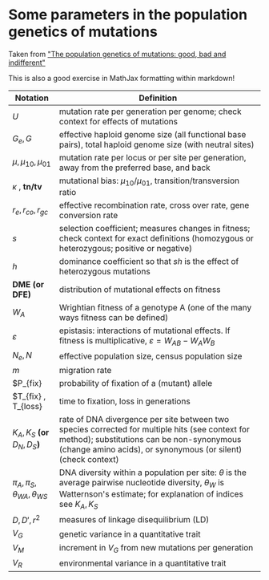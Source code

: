# Some parameters in the population genetics of mutations
Taken from ["The population genetics of mutations: good, bad and indifferent"](https://www.ncbi.nlm.nih.gov/pmc/articles/PMC2871823/) 

This is also a good exercise in MathJax formatting within markdown! 

| Notation                                    | Definition                                                                                                                                                                                                           |
| ------------------------------------------- | -------------------------------------------------------------------------------------------------------------------------------------------------------------------------------------------------------------------- |
| $U$                                         | mutation rate per generation per genome; check context for effects of mutations                                                                                                                                      |
| $G_e , G$                                   | effective haploid genome size (all functional base pairs), total haploid genome size (with neutral sites)                                                                                                          |
| $\mu , \mu_{10} , \mu_{01}$                 | mutation rate per locus or per site per generation, away from the preferred base, and back                                                                                                                          |
| $\kappa$ , **tn/tv**         | mutational bias: $\mu_{10}/\mu_{01}$, transition/transversion ratio                                                                                                                                                  |
| $r_e , r_{co} , r_{gc}$                     | effective recombination rate, cross over rate, gene conversion rate                                                                                                                                                  |
| $s$                                         | selection coefficient; measures changes in fitness; check context for exact definitions (homozygous or heterozygous; positive or negative)                                                                |
| $h$                                         | dominance coefficient so that *sh* is the effect of heterozygous mutations                                                                                                                                           |
| **DME (or DFE)**                            | distribution of mutational effects on fitness                                                                                                                                                                        |
| ${W_A}$                                     | Wrightian fitness of a genotype A (one of the many ways fitness can be defined)                                                                                                                                      |
| $\varepsilon$                               | epistasis: interactions of mutational effects. If fitness is multiplicative, $\varepsilon = W_{AB} - W_AW_B$                                                                                               |
| $N_e , N$                                   | effective population size, census population size                                                                                                                                                                    |
| $m$                                         | migration rate                                                                                                                                                                                                       |
| $P_{fix}                                    | probability of fixation of a (mutant) allele                                                                                                                                                                         |
| $T_{fix} , T_{loss}                         | time to fixation, loss in generations                                                                                                                                                                                |
| $K_A , K_S$ **(or** $D_N , D_S$**)**        | rate of DNA divergence per site between two species corrected for multiple hits (see context for method); substitutions can be non-synonymous (change amino acids), or synonymous (or silent) (check context) |
| $\pi_A , \pi_S , \theta_{WA} , \theta_{WS}$ | DNA diversity within a population per site: $\theta$ is the average pairwise nucleotide diversity, $\theta_W$ is Watternson's estimate; for explanation of indices see $K_A , K_S$                        |
| $D , D' , {r^2}$                            | measures of linkage disequilibrium (LD)                                                                                                                                                                              |
| ${V_G}$                                       | genetic variance in a quantitative trait                                                                                                                                                                             |
| $V_M$                                       | increment in $V_G$ from new mutations per generation                                                                                                                                                                 |
| $V_R$                                       | environmental variance in a quantitative trait                                                                                                                                                                       | 
